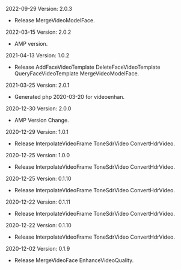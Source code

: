 2022-09-29 Version: 2.0.3
- Release MergeVideoModelFace.

2022-03-15 Version: 2.0.2
- AMP version.

2021-04-13 Version: 1.0.2
- Release AddFaceVideoTemplate DeleteFaceVideoTemplate QueryFaceVideoTemplate MergeVideoModelFace.

2021-03-25 Version: 2.0.1
- Generated php 2020-03-20 for videoenhan.

2020-12-30 Version: 2.0.0
- AMP Version Change.

2020-12-29 Version: 1.0.1
- Release InterpolateVideoFrame ToneSdrVideo ConvertHdrVideo.

2020-12-25 Version: 1.0.0
- Release InterpolateVideoFrame ToneSdrVideo ConvertHdrVideo.

2020-12-25 Version: 0.1.10
- Release InterpolateVideoFrame ToneSdrVideo ConvertHdrVideo.

2020-12-22 Version: 0.1.11
- Release InterpolateVideoFrame ToneSdrVideo ConvertHdrVideo.

2020-12-22 Version: 0.1.10
- Release InterpolateVideoFrame ToneSdrVideo ConvertHdrVideo.

2020-12-02 Version: 0.1.9
- Release MergeVideoFace EnhanceVideoQuality.

